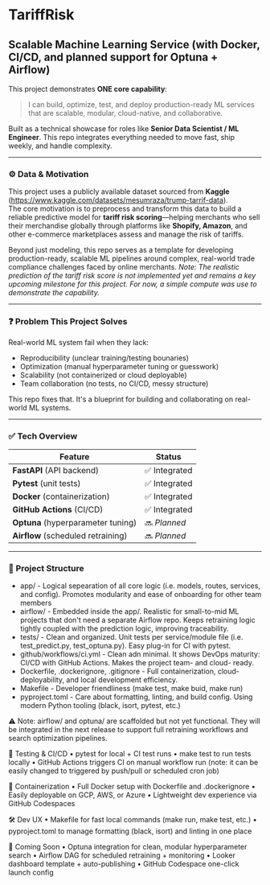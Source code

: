 # TariffRisk

## Scalable Machine Learning Service (with Docker, CI/CD, and planned support for Optuna + Airflow)

This project demonstrates **ONE core capability**:
> I can build, optimize, test, and deploy production-ready ML services that are scalable, modular, cloud-native, and collaborative.

Built as a technical showcase for roles like **Senior Data Scientist / ML Engineer**. This repo integrates everything needed to move fast, ship weekly, and handle complexity.

---

### ⚙️ Data & Motivation

This project uses a publicly available dataset sourced from **Kaggle** (https://www.kaggle.com/datasets/mesumraza/trump-tarrif-data).  
The core motivation is to preprocess and transform this data to build a reliable predictive model for **tariff risk scoring**—helping merchants who sell their merchandise globally through platforms like **Shopify, Amazon**, and other e-commerce marketplaces assess and manage the risk of tariffs.

Beyond just modeling, this repo serves as a template for developing production-ready, scalable ML pipelines around complex, real-world trade compliance challenges faced by online merchants.
*Note: The realistic prediction of the tariff risk score is not implemented yet and remains a key upcoming milestone for this project. For now, a simple compute was use to demonstrate the capability.*

---

### ❓ Problem This Project Solves
Real-world ML system fail when they lack:
- Reproducibility (unclear training/testing bounaries)
- Optimization (manual hyperparameter tuning or guesswork)
- Scalability (not containerized or cloud deployable)
- Team collaboration (no tests, no CI/CD, messy structure)

This repo fixes that. It's a blueprint for building and collaborating on real-world ML systems.

---

### ✅ Tech Overview

| Feature | Status |
|--------|--------|
| **FastAPI** (API backend) | ✅ Integrated |
| **Pytest** (unit tests) | ✅ Integrated |
| **Docker** (containerization) | ✅ Integrated |
| **GitHub Actions** (CI/CD) | ✅ Integrated |
| **Optuna** (hyperparameter tuning) | 🔜 *Planned* |
| **Airflow** (scheduled retraining) | 🔜 *Planned* |

---

### 🧱 Project Structure
- app/ - Logical sepearation of all core logic (i.e. models, routes, services, and config). Promotes modularity and ease of onboarding for other team members
- airflow/ - Embedded inside the app/. Realistic for small-to-mid ML projects that don't need a separate Airflow repo. Keeps retraining logic tightly coupled with the prediction logic, improving traceability.
- tests/ - Clean and organized. Unit tests per service/module file (i.e. test_predict.py, test_optuna.py). Easy plug-in for CI with pytest.
- github/workflows/ci.yml - Clean adn minimal. It shows DevOps maturity: CI/CD with GitHub Actions. Makes the project team- and cloud- ready.
- Dockerfile, .dockerignore, .gitignore - Full containerization, cloud-deployability, and local development efficiency.
- Makefile - Developer friendliness (make test, make buid, make run)
- pyproject.toml - Care about formatting, linting, and build config. Using modern Python tooling (black, isort, pytest, etc.) 


⚠️ Note: airflow/ and optuna/ are scaffolded but not yet functional. They will be integrated in the next release to support full retraining workflows and search optimization pipelines.

🧪 Testing & CI/CD
	•	pytest for local + CI test runs
	•	make test to run tests locally
	•	GitHub Actions triggers CI on manual workflow run (note: it can be easily changed to triggered by push/pull or scheduled cron job)


🐳 Containerization
	•	Full Docker setup with Dockerfile and .dockerignore
	•	Easily deployable on GCP, AWS, or Azure
	•	Lightweight dev experience via GitHub Codespaces


🛠 Dev UX
	•	Makefile for fast local commands (make run, make test, etc.)
	•	pyproject.toml to manage formatting (black, isort) and linting in one place


📌 Coming Soon
	•	Optuna integration for clean, modular hyperparameter search
	•	Airflow DAG for scheduled retraining + monitoring
	•	Looker dashboard template + auto-publishing
	•	GitHub Codespace one-click launch config

